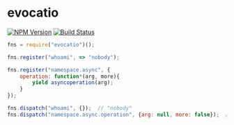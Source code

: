 # evocatio

[![NPM Version][npm-image]][npm-url]
[![Build Status][travis-image]][travis-url]

```javascript
fns = require("evocatio")();

fns.register("whoami", => "nobody");

fns.register("namespace.async", {
    operation: function*(arg, more){
        yield asyncoperation(arg);
    }
});

fns.dispatch("whoami", {});  // "nobody"
fns.dispatch("namespace.async.operation", {arg: null, more: false});  // promise
```

[npm-image]: https://img.shields.io/npm/v/evocatio.svg?style=flat
[npm-url]: https://npmjs.org/package/evocatio
[travis-image]: https://img.shields.io/travis/zweifisch/evocatio.svg?style=flat
[travis-url]: https://travis-ci.org/zweifisch/evocatio
